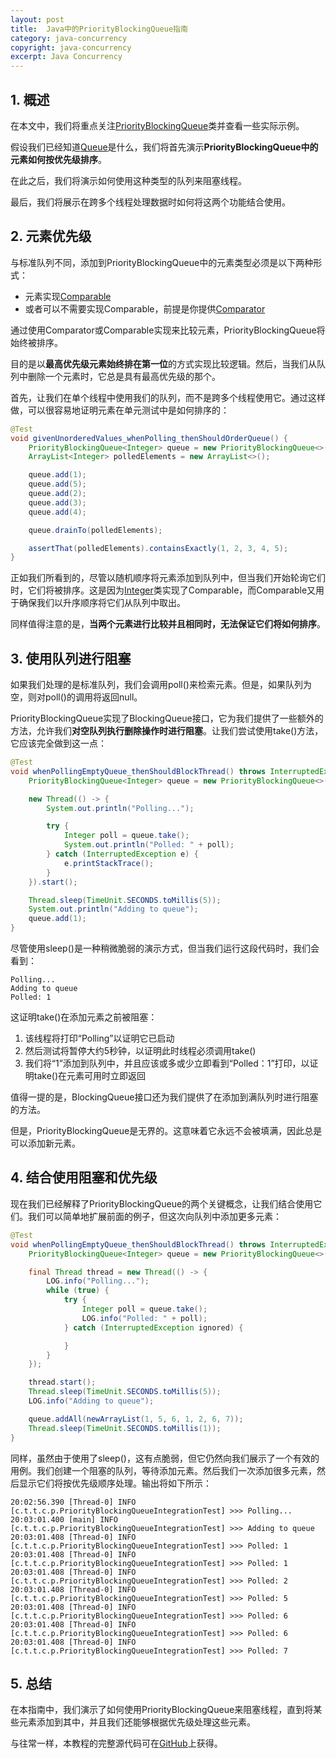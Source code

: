 ```yaml
---
layout: post
title:  Java中的PriorityBlockingQueue指南
category: java-concurrency
copyright: java-concurrency
excerpt: Java Concurrency
---
```


## 1. 概述

在本文中，我们将重点关注[PriorityBlockingQueue](https://docs.oracle.com/en/java/javase/11/docs/api/java.base/java/util/concurrent/PriorityBlockingQueue.html)类并查看一些实际示例。

假设我们已经知道[Queue](https://docs.oracle.com/en/java/javase/11/docs/api/java.base/java/util/Queue.html)是什么，我们将首先演示**PriorityBlockingQueue中的元素如何按优先级排序**。

在此之后，我们将演示如何使用这种类型的队列来阻塞线程。

最后，我们将展示在跨多个线程处理数据时如何将这两个功能结合使用。

## 2. 元素优先级

与标准队列不同，添加到PriorityBlockingQueue中的元素类型必须是以下两种形式：

+ 元素实现[Comparable](https://docs.oracle.com/en/java/javase/11/docs/api/java.base/java/lang/Comparable.html)
+ 或者可以不需要实现Comparable，前提是你提供[Comparator](https://docs.oracle.com/en/java/javase/11/docs/api/java.base/java/util/Comparator.html)

通过使用Comparator或Comparable实现来比较元素，PriorityBlockingQueue将始终被排序。

目的是以**最高优先级元素始终排在第一位**的方式实现比较逻辑。然后，当我们从队列中删除一个元素时，它总是具有最高优先级的那个。

首先，让我们在单个线程中使用我们的队列，而不是跨多个线程使用它。通过这样做，可以很容易地证明元素在单元测试中是如何排序的：

```java
@Test
void givenUnorderedValues_whenPolling_thenShouldOrderQueue() {
    PriorityBlockingQueue<Integer> queue = new PriorityBlockingQueue<>();
    ArrayList<Integer> polledElements = new ArrayList<>();

    queue.add(1);
    queue.add(5);
    queue.add(2);
    queue.add(3);
    queue.add(4);

    queue.drainTo(polledElements);

    assertThat(polledElements).containsExactly(1, 2, 3, 4, 5);
}
```

正如我们所看到的，尽管以随机顺序将元素添加到队列中，但当我们开始轮询它们时，它们将被排序。这是因为[Integer](https://docs.oracle.com/en/java/javase/11/docs/api/java.base/java/lang/Integer.html)类实现了Comparable，而Comparable又用于确保我们以升序顺序将它们从队列中取出。

同样值得注意的是，**当两个元素进行比较并且相同时，无法保证它们将如何排序**。

## 3. 使用队列进行阻塞

如果我们处理的是标准队列，我们会调用poll()来检索元素。但是，如果队列为空，则对poll()的调用将返回null。

PriorityBlockingQueue实现了BlockingQueue接口，它为我们提供了一些额外的方法，允许我们**对空队列执行删除操作时进行阻塞**。让我们尝试使用take()方法，它应该完全做到这一点：

```java
@Test
void whenPollingEmptyQueue_thenShouldBlockThread() throws InterruptedException {
    PriorityBlockingQueue<Integer> queue = new PriorityBlockingQueue<>();

    new Thread(() -> {
        System.out.println("Polling...");

        try {
            Integer poll = queue.take();
            System.out.println("Polled: " + poll);
        } catch (InterruptedException e) {
            e.printStackTrace();
        }
    }).start();

    Thread.sleep(TimeUnit.SECONDS.toMillis(5));
    System.out.println("Adding to queue");
    queue.add(1);
}
```

尽管使用sleep()是一种稍微脆弱的演示方式，但当我们运行这段代码时，我们会看到：

```shell
Polling...
Adding to queue
Polled: 1
```

这证明take()在添加元素之前被阻塞：

1. 该线程将打印“Polling”以证明它已启动
2. 然后测试将暂停大约5秒钟，以证明此时线程必须调用take()
3. 我们将“1”添加到队列中，并且应该或多或少立即看到“Polled：1”打印，以证明take()在元素可用时立即返回

值得一提的是，BlockingQueue接口还为我们提供了在添加到满队列时进行阻塞的方法。

但是，PriorityBlockingQueue是无界的。这意味着它永远不会被填满，因此总是可以添加新元素。

## 4. 结合使用阻塞和优先级

现在我们已经解释了PriorityBlockingQueue的两个关键概念，让我们结合使用它们。我们可以简单地扩展前面的例子，但这次向队列中添加更多元素：

```java
@Test
void whenPollingEmptyQueue_thenShouldBlockThread() throws InterruptedException {
    PriorityBlockingQueue<Integer> queue = new PriorityBlockingQueue<>();

    final Thread thread = new Thread(() -> {
        LOG.info("Polling...");
        while (true) {
            try {
                Integer poll = queue.take();
                LOG.info("Polled: " + poll);
            } catch (InterruptedException ignored) {

            }
        }
    });

    thread.start();
    Thread.sleep(TimeUnit.SECONDS.toMillis(5));
    LOG.info("Adding to queue");

    queue.addAll(newArrayList(1, 5, 6, 1, 2, 6, 7));
    Thread.sleep(TimeUnit.SECONDS.toMillis(1));
}
```

同样，虽然由于使用了sleep()，这有点脆弱，但它仍然向我们展示了一个有效的用例。我们创建一个阻塞的队列，等待添加元素。然后我们一次添加很多元素，然后显示它们将按优先级顺序处理。输出将如下所示：

```shell
20:02:56.390 [Thread-0] INFO  [c.t.t.c.p.PriorityBlockingQueueIntegrationTest] >>> Polling... 
20:03:01.400 [main] INFO  [c.t.t.c.p.PriorityBlockingQueueIntegrationTest] >>> Adding to queue 
20:03:01.408 [Thread-0] INFO  [c.t.t.c.p.PriorityBlockingQueueIntegrationTest] >>> Polled: 1 
20:03:01.408 [Thread-0] INFO  [c.t.t.c.p.PriorityBlockingQueueIntegrationTest] >>> Polled: 1 
20:03:01.408 [Thread-0] INFO  [c.t.t.c.p.PriorityBlockingQueueIntegrationTest] >>> Polled: 2 
20:03:01.408 [Thread-0] INFO  [c.t.t.c.p.PriorityBlockingQueueIntegrationTest] >>> Polled: 5 
20:03:01.408 [Thread-0] INFO  [c.t.t.c.p.PriorityBlockingQueueIntegrationTest] >>> Polled: 6 
20:03:01.408 [Thread-0] INFO  [c.t.t.c.p.PriorityBlockingQueueIntegrationTest] >>> Polled: 6 
20:03:01.408 [Thread-0] INFO  [c.t.t.c.p.PriorityBlockingQueueIntegrationTest] >>> Polled: 7 
```

## 5. 总结

在本指南中，我们演示了如何使用PriorityBlockingQueue来阻塞线程，直到将某些元素添加到其中，并且我们还能够根据优先级处理这些元素。

与往常一样，本教程的完整源代码可在[GitHub](https://github.com/tuyucheng7/taketoday-tutorial4j/tree/master/java-core-modules/java-concurrency-collections-1)上获得。